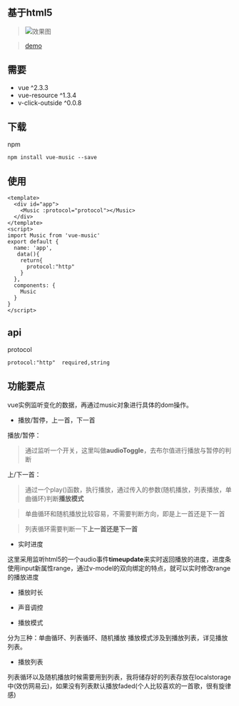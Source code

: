 ## 基于html5<audio>的网页音乐播放器

> ![效果图](https://www.166zx.com/static/img/music_ui.png)

> [demo](https://www.166zx.com/ "demo")

## 需要

- vue ^2.3.3
- vue-resource ^1.3.4
- v-click-outside ^0.0.8

## 下载
npm

	npm install vue-music --save

## 使用

	<template>
	  <div id="app">
	    <Music :protocol="protocol"></Music>
	  </div>
	</template>
	<script>
	import Music from 'vue-music'
	export default {
	  name: 'app',
	   data(){
		return{
		  protocol:"http"
		}
	  },
	  components: {
	    Music
	  }
	}
	</script>

## api

protocol


	protocol:"http"  required,string


## 功能要点

vue实例监听变化的数据，再通过music对象进行具体的dom操作。

- 播放/暂停，上一首，下一首

播放/暂停：

> 通过监听一个开关，这里叫做**audioToggle**，去布尔值进行播放与暂停的判断

上/下一首：

> 通过一个play()函数，执行播放，通过传入的参数(随机播放，列表播放，单曲循环)判断**播放模式**

> 单曲循环和随机播放比较容易，不需要判断方向，即是上一首还是下一首

> 列表循环需要判断一下**上一首还是下一首**


- 实时进度

这里采用监听html5的一个audio事件**timeupdate**来实时返回播放的进度，进度条使用input新属性range，通过v-model的双向绑定的特点，就可以实时修改range的播放进度

- 播放时长


- 声音调控



- 播放模式

分为三种：单曲循环、列表循环、随机播放
播放模式涉及到播放列表，详见播放列表。

- 播放列表

列表循环以及随机播放时候需要用到列表，我将储存好的列表存放在localstorage中(效仿网易云)，如果没有列表默认播放faded(个人比较喜欢的一首歌，很有旋律感)
